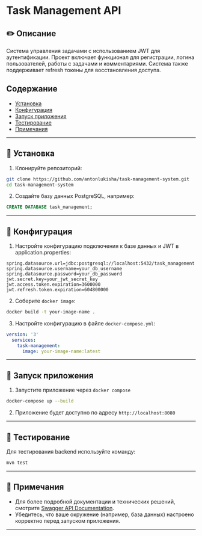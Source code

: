 # Task Management API

## :pencil2: Описание

Система управления задачами с использованием JWT для аутентификации. Проект включает функционал для регистрации, логина пользователей, работы с задачами и комментариями. Система также поддерживает refresh токены для восстановления доступа.

## Содержание

- [Установка](#установка)
- [Конфигурация](#конфигурация)
- [Запуск приложения](#запуск-приложения)
- [Тестирование](#тестирование)
- [Примечания](#примечания)

---

## :open_file_folder: Установка

1. Клонируйте репозиторий:
```bash
git clone https://github.com/antonlukisha/task-management-system.git
cd task-management-system
```
2. Создайте базу данных PostgreSQL, например:
```sql
CREATE DATABASE task_management;
```
---
## :dart: Конфигурация
1. Настройте конфигурацию подключения к базе данных и JWT в application.properties:
```properties
spring.datasource.url=jdbc:postgresql://localhost:5432/task_management
spring.datasource.username=your_db_username
spring.datasource.password=your_db_password
jwt.secret.key=your_jwt_secret_key
jwt.access.token.expiration=3600000
jwt.refresh.token.expiration=604800000
```
2. Соберите `docker image`:
```bash
docker build -t your-image-name .
```
3. Настройте конфигурацию в файле `docker-compose.yml`:
```yml
version: '3'
  services:
    task-management:
      image: your-image-name:latest
```
---
## :office: Запуск приложения
1. Запустите приложение через `docker compose`
```bash
docker-compose up --build
```
2. Приложение будет доступно по адресу `http://localhost:8080`
---
## :triangular_ruler: Тестирование

Для тестирования backend используйте команду:
```bash
mvn test
```
---

## :paperclip: Примечания

- Для более подробной документации и технических решений, смотрите [Swagger API Documentation](http://localhost:8080/swagger-ui).
- Убедитесь, что ваше окружение (например, база данных) настроено корректно перед запуском приложения.

---